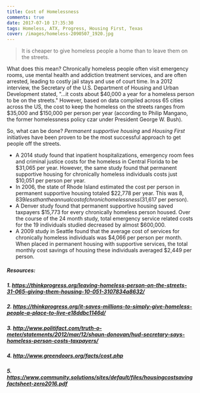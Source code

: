 ```yaml
---
title: Cost of Homelessness
comments: true
date: 2017-07-10 17:35:30
tags: Homeless, ATX, Progress, Housing First, Texas
cover: /images/homeless-2090507_1920.jpg
---
```


> It is cheaper to give homeless people a home than to leave them on the streets.


What does this mean? Chronically homeless people often visit emergency rooms, use mental health and addiction treatment services, and are often arrested, leading to costly jail stays and use of court time. In a 2012 interview, the Secretary of the U.S. Department of Housing and Urban Development stated, "...it costs about $40,000 a year for a homeless person to be on the streets." However, based on data compiled across 65 cities across the US, the cost to keep the homeless on the streets ranges from $35,000 and $150,000 per person per year (according to Philip Mangano, the former homelessness policy czar under President George W. Bush). 
 
So, what can be done? *Permanent supportive housing* and *Housing First* initiatives have been proven to be the most successful approach to get people off the streets.
* A 2014 study found that inpatient hospitalizations, emergency room fees and criminal justice costs for the homeless in Central Florida to be $31,065 per year. However, the same study found that permanent supportive housing for chronically homeless individuals costs just $10,051 per person per year.
* In 2006, the state of Rhode Island estimated the cost per person in permanent supportive housing totaled $22,778 per year. This was $8,839 less than the annual cost of chronic homelessness ($31,617 per person)​.
* A Denver study found that permanent supportive housing saved taxpayers $15,773 for every chronically homeless person housed. Over the course of the 24 month study, total emergency service­ related costs for the 19 individuals studied decreased by almost $600,000​.
* A 2009 study in Seattle found that the average cost of services for chronically homeless individuals was $4,066 per person per month. When placed in permanent housing with supportive services, the total monthly cost savings of housing these individuals averaged $2,449 per person.


##### Resources: 

##### 1. https://thinkprogress.org/leaving-homeless-person-on-the-streets-31-065-giving-them-housing-10-051-3107834a8632/

##### 2. https://thinkprogress.org/it-saves-millions-to-simply-give-homeless-people-a-place-to-live-e18ddbc1146d/

##### 3. http://www.politifact.com/truth-o-meter/statements/2012/mar/12/shaun-donovan/hud-secretary-says-homeless-person-costs-taxpayers/

##### 4. http://www.greendoors.org/facts/cost.php

##### 5. https://www.community.solutions/sites/default/files/housingcostsavingfactsheet-zero2016.pdf

